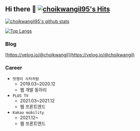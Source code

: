## Hi there 👋 [![choikwangil95's Hits](https://hits.seeyoufarm.com/api/count/incr/badge.svg?url=https%3A%2F%2Fgithub.com%2Fchoikwangil95&count_bg=%2379C83D&title_bg=%23555555&icon=&icon_color=%23E7E7E7&title=hits&edge_flat=false)](https://hits.seeyoufarm.com)

[![choikwangil95's github stats](https://github-readme-stats.vercel.app/api?username=choikwangil95)](https://github.com/anuraghazra/github-readme-stats)

[![Top Langs](https://github-readme-stats.vercel.app/api/top-langs/?username=choikwangil95&layout=compact)](https://github.com/anuraghazra/github-readme-stats)


### Blog
[https://velog.io/@choikwangil](https://velog.io/@choikwangil)

### Career
- `멋쟁이 사자처럼`
  - 2019.03~2020.12
  - 웹 개발 동아리
- `PLUS TV` 
  - 2021.03~2021.12
  - 웹 프론트엔드
- `Kakao mobility` 
  - 2021.12~
  - 웹 프론트엔드
